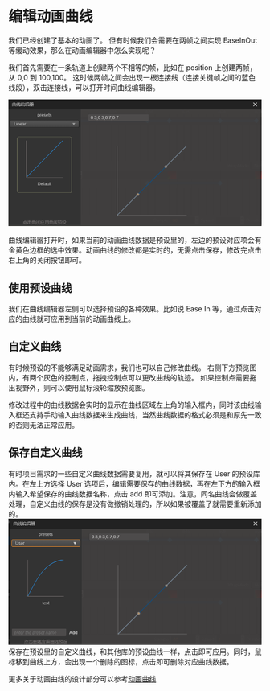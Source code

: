 # 编辑动画曲线

我们已经创建了基本的动画了。
但有时候我们会需要在两帧之间实现 EaseInOut 等缓动效果，那么在动画编辑器中怎么实现呢？

我们首先需要在一条轨道上创建两个不相等的帧，比如在 position 上创建两帧，从 0,0 到 100,100。
这时候两帧之间会出现一根连接线（连接关键帧之间的蓝色线段），双击连接线，可以打开时间曲线编辑器。

![time curve](animation-curve/main.png)

曲线编辑器打开时，如果当前的动画曲线数据是预设里的，左边的预设对应项会有金黄色边框的选中效果。动画曲线的修改都是实时的，无需点击保存，修改完点击右上角的关闭按钮即可。

## 使用预设曲线

我们在曲线编辑器左侧可以选择预设的各种效果。比如说 Ease In 等，通过点击对应的曲线就可应用到当前的动画曲线上。

## 自定义曲线

有时候预设的不能够满足动画需求，我们也可以自己修改曲线。
右侧下方预览图内，有两个灰色的控制点，拖拽控制点可以更改曲线的轨迹。
如果控制点需要拖出视野外，则可以使用鼠标滚轮缩放预览图。

修改过程中的曲线数据会实时的显示在曲线区域左上角的输入框内，同时该曲线输入框还支持手动输入曲线数据来生成曲线，当然曲线数据的格式必须是和原先一致的否则无法正常应用。

## 保存自定义曲线
有时项目需求的一些自定义曲线数据需要复用，就可以将其保存在 User 的预设库内。在左上方选择 User 选项后，编辑需要保存的曲线数据，再在左下方的输入框内输入希望保存的曲线数据名称，点击 add 即可添加。注意，同名曲线会做覆盖处理，自定义曲线的保存是没有做撤销处理的，所以如果被覆盖了就需要重新添加的。
![add-curve](animation-curve/add-curve.png)
保存在预设里的自定义曲线，和其他库的预设曲线一样，点击即可应用。同时，鼠标移到曲线上方，会出现一个删除的图标，点击即可删除对应曲线数据。

更多关于动画曲线的设计部分可以参考[动画曲线](./../../engine/animation/animation-clip-engine.md)